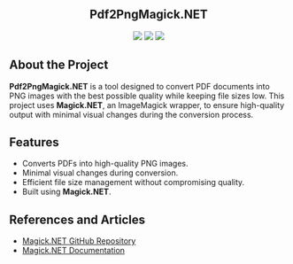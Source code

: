 <h2 align="center">Pdf2PngMagick.NET</h2>

<p align="center">
  <img src="https://img.shields.io/badge/C%23-239120?style=for-the-badge&logo=csharp&logoColor=white" />
  <img src="https://img.shields.io/badge/Magick.NET-239120?style=for-the-badge&logo=imagemagick&logoColor=white" />
  <img src="https://img.shields.io/badge/.NET-512BD4?style=for-the-badge&logo=dotnet&logoColor=white" />
</p>

## About the Project

**Pdf2PngMagick.NET** is a tool designed to convert PDF documents into PNG images with the best possible quality while keeping file sizes low. This project uses **Magick.NET**, an ImageMagick wrapper, to ensure high-quality output with minimal visual changes during the conversion process.

## Features

- Converts PDFs into high-quality PNG images.
- Minimal visual changes during conversion.
- Efficient file size management without compromising quality.
- Built using **Magick.NET**.

## References and Articles

- [Magick.NET GitHub Repository](https://github.com/dlemstra/Magick.NET)
- [Magick.NET Documentation](https://github.com/dlemstra/Magick.NET/tree/main/docs#documentation)

